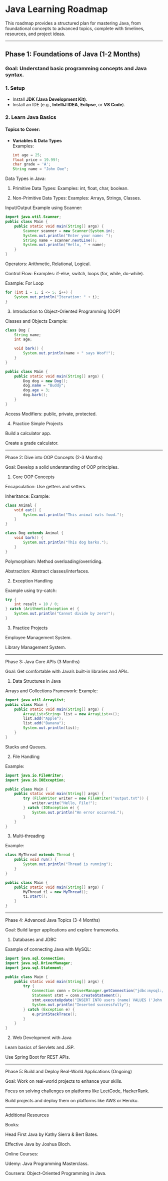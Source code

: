 # Java Learning Roadmap

This roadmap provides a structured plan for mastering Java, from foundational concepts to advanced topics, complete with timelines, resources, and project ideas.

---

## **Phase 1: Foundations of Java (1-2 Months)**

### **Goal**: Understand basic programming concepts and Java syntax.

### **1. Setup**
- Install **JDK (Java Development Kit)**.
- Install an IDE (e.g., **IntelliJ IDEA**, **Eclipse**, or **VS Code**).

### **2. Learn Java Basics**
#### Topics to Cover:
- **Variables & Data Types**  
  Examples:  
  ```java
  int age = 25;
  float price = 19.99f;
  char grade = 'A';
  String name = "John Doe";
  ```
	
Data Types in Java:

1. Primitive Data Types:
Examples: int, float, char, boolean.


2. Non-Primitive Data Types:
Examples: Arrays, Strings, Classes.



Input/Output
Example using Scanner:
```java
import java.util.Scanner;
public class Main {
    public static void main(String[] args) {
        Scanner scanner = new Scanner(System.in);
        System.out.println("Enter your name: ");
        String name = scanner.nextLine();
        System.out.println("Hello, " + name);
    }
}
```

Operators: Arithmetic, Relational, Logical.

Control Flow:
Examples: if-else, switch, loops (for, while, do-while).


Example: For Loop

```java
for (int i = 1; i <= 5; i++) {
    System.out.println("Iteration: " + i);
}
```

3. Introduction to Object-Oriented Programming (OOP)

Classes and Objects
Example:

```java
class Dog {
    String name;
    int age;

    void bark() {
        System.out.println(name + " says Woof!");
    }
}
```
```java
public class Main {
    public static void main(String[] args) {
        Dog dog = new Dog();
        dog.name = "Buddy";
        dog.age = 3;
        dog.bark();
    }
}
```

Access Modifiers: public, private, protected.


4. Practice Simple Projects

Build a calculator app.

Create a grade calculator.



---

Phase 2: Dive into OOP Concepts (2-3 Months)

Goal: Develop a solid understanding of OOP principles.

1. Core OOP Concepts

Encapsulation: Use getters and setters.

Inheritance:
Example:

```java
class Animal {
    void eat() {
        System.out.println("This animal eats food.");
    }
}
```
```java
class Dog extends Animal {
    void bark() {
        System.out.println("This dog barks.");
    }
}
```

Polymorphism: Method overloading/overriding.

Abstraction: Abstract classes/interfaces.


2. Exception Handling

Example using try-catch:

```java
try {
    int result = 10 / 0;
} catch (ArithmeticException e) {
    System.out.println("Cannot divide by zero!");
}
```

3. Practice Projects

Employee Management System.

Library Management System.



---

Phase 3: Java Core APIs (3 Months)

Goal: Get comfortable with Java’s built-in libraries and APIs.

1. Data Structures in Java

Arrays and Collections Framework:
Example:

```java
import java.util.ArrayList;
public class Main {
    public static void main(String[] args) {
        ArrayList<String> list = new ArrayList<>();
        list.add("Apple");
        list.add("Banana");
        System.out.println(list);
    }
}
```

Stacks and Queues.


2. File Handling

Example:

```java
import java.io.FileWriter;
import java.io.IOException;

public class Main {
    public static void main(String[] args) {
        try (FileWriter writer = new FileWriter("output.txt")) {
            writer.write("Hello, File!");
        } catch (IOException e) {
            System.out.println("An error occurred.");
        }
    }
}
```

3. Multi-threading

Example:

```java
class MyThread extends Thread {
    public void run() {
        System.out.println("Thread is running");
    }
}
```
```java
public class Main {
    public static void main(String[] args) {
        MyThread t1 = new MyThread();
        t1.start();
    }
}
```


---

Phase 4: Advanced Java Topics (3-4 Months)

Goal: Build larger applications and explore frameworks.

1. Databases and JDBC

Example of connecting Java with MySQL:

```java
import java.sql.Connection;
import java.sql.DriverManager;
import java.sql.Statement;

public class Main {
    public static void main(String[] args) {
        try {
            Connection conn = DriverManager.getConnection("jdbc:mysql://localhost:3306/mydb", "user", "password");
            Statement stmt = conn.createStatement();
            stmt.executeUpdate("INSERT INTO users (name) VALUES ('John')");
            System.out.println("Inserted successfully");
        } catch (Exception e) {
            e.printStackTrace();
        }
    }
}
```

2. Web Development with Java

Learn basics of Servlets and JSP.

Use Spring Boot for REST APIs.



---

Phase 5: Build and Deploy Real-World Applications (Ongoing)

Goal: Work on real-world projects to enhance your skills.

Focus on solving challenges on platforms like LeetCode, HackerRank.

Build projects and deploy them on platforms like AWS or Heroku.



---

Additional Resources

Books:

Head First Java by Kathy Sierra & Bert Bates.

Effective Java by Joshua Bloch.


Online Courses:

Udemy: Java Programming Masterclass.

Coursera: Object-Oriented Programming in Java.

